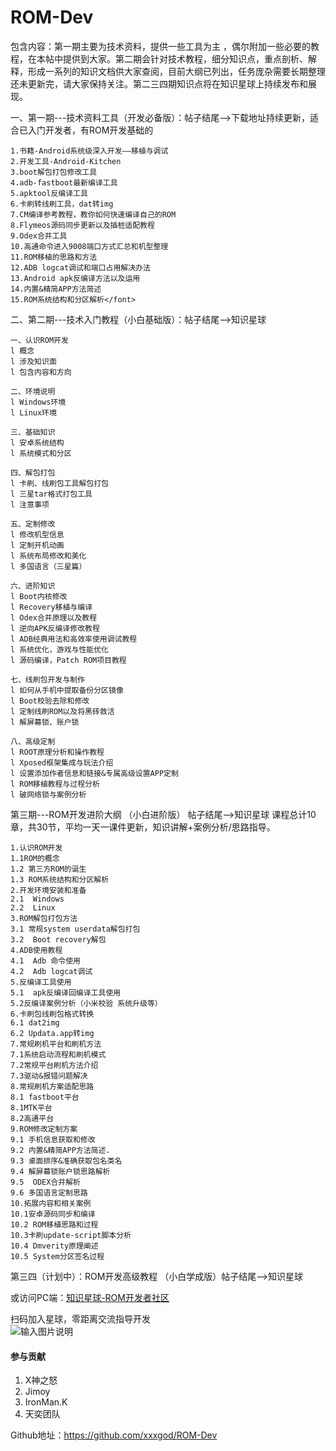 # ROM-Dev

包含内容：第一期主要为技术资料，提供一些工具为主 ，偶尔附加一些必要的教程，在本帖中提供到大家。第二期会针对技术教程，细分知识点，重点剖析、解释，形成一系列的知识文档供大家查阅，目前大纲已列出，任务庞杂需要长期整理还未更新完，请大家保持关注。第二三四期知识点将在知识星球上持续发布和展现。

一、第一期---技术资料工具（开发必备版）：帖子结尾-->下载地址持续更新，适合已入门开发者，有ROM开发基础的

```
1.书籍-Android系统级深入开发——移植与调试
2.开发工具-Android-Kitchen
3.boot解包打包修改工具
4.adb-fastboot最新编译工具
5.apktool反编译工具
6.卡刷转线刷工具，dat转img
7.CM编译参考教程，教你如何快速编译自己的ROM 
8.Flymeos源码同步更新以及插桩适配教程
9.Odex合并工具
10.高通命令进入9008端口方式汇总和机型整理
11.ROM移植的思路和方法
12.ADB logcat调试和端口占用解决办法
13.Android apk反编译方法以及运用
14.内置&精简APP方法简述
15.ROM系统结构和分区解析</font>
```

二、第二期---技术入门教程（小白基础版）：帖子结尾-->知识星球

```
一、认识ROM开发
l 概念
l 涉及知识面
l 包含内容和方向

二、环境说明 
l Windows环境
l Linux环境

三、基础知识
l 安卓系统结构 
l 系统模式和分区 

四、解包打包  
l 卡刷、线刷包工具解包打包 
l 三星tar格式打包工具 
l 注意事项

五、定制修改
l 修改机型信息 
l 定制开机动画 
l 系统布局修改和美化
l 多国语言（三星篇） 

六、进阶知识
l Boot内核修改 
l Recovery移植与编译
l Odex合并原理以及教程
l 逆向APK反编译修改教程 
l ADB经典用法和高效率使用调试教程
l 系统优化，游戏与性能优化
l 源码编译，Patch ROM项目教程 

七、线刷包开发与制作
l 如何从手机中提取备份分区镜像 
l Boot校验去除和修改 
l 定制线刷ROM以及将黑砖救活
l 解屏幕锁、账户锁

八、高级定制
l ROOT原理分析和操作教程
l Xposed框架集成与玩法介绍
l 设置添加作者信息和链接&专属高级设置APP定制 
l ROM移植教程与过程分析 
l 破网络锁与案例分析 
```


第三期---ROM开发进阶大纲 （小白进阶版）
帖子结尾-->知识星球
课程总计10章，共30节，平均一天一课件更新，知识讲解+案例分析/思路指导。

```
1.认识ROM开发
1.1ROM的概念  
1.2 第三方ROM的诞生  
1.3 ROM系统结构和分区解析  
2.开发环境安装和准备
2.1  Windows    
2.2  Linux    
3.ROM解包打包方法
3.1 常规system userdata解包打包  
3.2  Boot recovery解包  
4.ADB使用教程
4.1  Adb 命令使用  
4.2  Adb logcat调试 
5.反编译工具使用
5.1  apk反编译回编译工具使用  
5.2反编译案例分析（小米校验 系统升级等） 
6.卡刷包线刷包格式转换
6.1 dat2img 
6.2 Updata.app转img 
7.常规刷机平台和刷机方法
7.1系统启动流程和刷机模式 
7.2常规平台刷机方法介绍 
7.3驱动&报错问题解决 
8.常规刷机方案适配思路
8.1 fastboot平台 
8.1MTK平台 
8.2高通平台 
9.ROM修改定制方案
9.1 手机信息获取和修改
9.2 内置&精简APP方法简述. 
9.3 桌面排序&准确获取包名类名 
9.4 解屏幕锁账户锁思路解析 
9.5  ODEX合并解析 
9.6 多国语言定制思路         
10.拓展内容和相关案例
10.1安卓源码同步和编译 
10.2 ROM移植思路和过程 
10.3卡刷update-script脚本分析 
10.4 Dmverity原理阐述 
10.5 System分区签名过程
```



第三四（计划中）：ROM开发高级教程 （小白学成版）帖子结尾-->知识星球

或访问PC端：[知识星球-ROM开发者社区](https://wx.zsxq.com/dweb2/index/group/454122251458)

扫码加入星球，零距离交流指导开发<br/>
![输入图片说明](https://images.gitee.com/uploads/images/2019/0907/153629_70d32aa7_5220892.jpeg "在这里输入图片标题")


#### 参与贡献

1. X神之怒
2. Jimoy
3. IronMan.K
4. 天奕团队

Github地址：https://github.com/xxxgod/ROM-Dev
